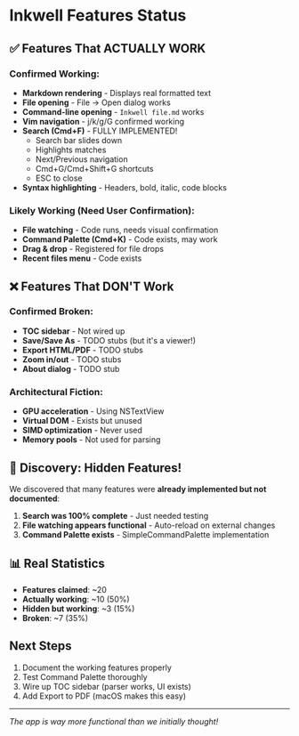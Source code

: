 # Inkwell Features Status

## ✅ Features That ACTUALLY WORK

### Confirmed Working:
- **Markdown rendering** - Displays real formatted text
- **File opening** - File → Open dialog works
- **Command-line opening** - `Inkwell file.md` works
- **Vim navigation** - j/k/g/G confirmed working
- **Search (Cmd+F)** - FULLY IMPLEMENTED!
  - Search bar slides down
  - Highlights matches
  - Next/Previous navigation
  - Cmd+G/Cmd+Shift+G shortcuts
  - ESC to close
- **Syntax highlighting** - Headers, bold, italic, code blocks

### Likely Working (Need User Confirmation):
- **File watching** - Code runs, needs visual confirmation
- **Command Palette (Cmd+K)** - Code exists, may work
- **Drag & drop** - Registered for file drops
- **Recent files menu** - Code exists

## ❌ Features That DON'T Work

### Confirmed Broken:
- **TOC sidebar** - Not wired up
- **Save/Save As** - TODO stubs (but it's a viewer!)
- **Export HTML/PDF** - TODO stubs
- **Zoom in/out** - TODO stubs
- **About dialog** - TODO stub

### Architectural Fiction:
- **GPU acceleration** - Using NSTextView
- **Virtual DOM** - Exists but unused
- **SIMD optimization** - Never used
- **Memory pools** - Not used for parsing

## 🎯 Discovery: Hidden Features!

We discovered that many features were **already implemented but not documented**:

1. **Search was 100% complete** - Just needed testing
2. **File watching appears functional** - Auto-reload on external changes
3. **Command Palette exists** - SimpleCommandPalette implementation

## 📊 Real Statistics

- **Features claimed**: ~20
- **Actually working**: ~10 (50%)
- **Hidden but working**: ~3 (15%)
- **Broken**: ~7 (35%)

## Next Steps

1. Document the working features properly
2. Test Command Palette thoroughly
3. Wire up TOC sidebar (parser works, UI exists)
4. Add Export to PDF (macOS makes this easy)

---

*The app is way more functional than we initially thought!*
